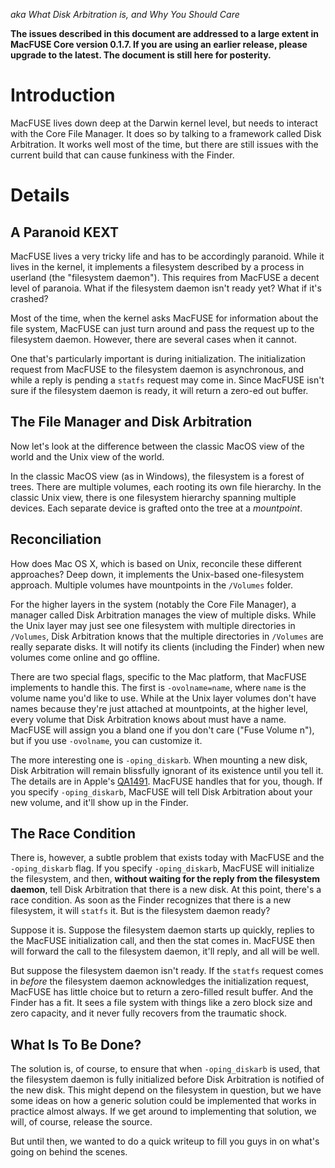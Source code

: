 _aka What Disk Arbitration is, and Why You Should Care_

**The issues described in this document are addressed to a large extent in MacFUSE Core version 0.1.7. If you are using an earlier release, please upgrade to the latest. The document is still here for posterity.**

# Introduction #

MacFUSE lives down deep at the Darwin kernel level, but needs to interact with the Core File Manager. It does so by talking to a framework called Disk Arbitration. It works well most of the time, but there are still issues with the current build that can cause funkiness with the Finder.

# Details #

## A Paranoid KEXT ##

MacFUSE lives a very tricky life and has to be accordingly paranoid. While it lives in the kernel, it implements a filesystem described by a process in userland (the "filesystem daemon"). This requires from MacFUSE a decent level of paranoia. What if the filesystem daemon isn't ready yet? What if it's crashed?

Most of the time, when the kernel asks MacFUSE for information about the file system, MacFUSE can just turn around and pass the request up to the filesystem daemon. However, there are several cases when it cannot.

One that's particularly important is during initialization. The initialization request from MacFUSE to the filesystem daemon is asynchronous, and while a reply is pending a `statfs` request may come in. Since MacFUSE isn't sure if the filesystem daemon is ready, it will return a zero-ed out buffer.

## The File Manager and Disk Arbitration ##

Now let's look at the difference between the classic MacOS view of the world and the Unix view of the world.

In the classic MacOS view (as in Windows), the filesystem is a forest of trees. There are multiple volumes, each rooting its own file hierarchy. In the classic Unix view, there is one filesystem hierarchy spanning multiple devices. Each separate device is grafted onto the tree at a _mountpoint_.

## Reconciliation ##

How does Mac OS X, which is based on Unix, reconcile these different approaches? Deep down, it implements the Unix-based one-filesystem approach. Multiple volumes have mountpoints in the `/Volumes` folder.

For the higher layers in the system (notably the Core File Manager), a manager called Disk Arbitration manages the view of multiple disks. While the Unix layer may just see one filesystem with multiple directories in `/Volumes`, Disk Arbitration knows that the multiple directories in `/Volumes` are really separate disks. It will notify its clients (including the Finder) when new volumes come online and go offline.

There are two special flags, specific to the Mac platform, that MacFUSE implements to handle this. The first is `-ovolname=name`, where `name` is the volume name you'd like to use.  While at the Unix layer volumes don't have names because they're just attached at mountpoints, at the higher level, every volume that Disk Arbitration knows about must have a name. MacFUSE will assign you a bland one if you don't care ("Fuse Volume n"), but if you use `-ovolname`, you can customize it.

The more interesting one is `-oping_diskarb`. When mounting a new disk, Disk Arbitration will remain blissfully ignorant of its existence until you tell it. The details are in Apple's [QA1491](http://developer.apple.com/qa/qa2006/qa1491.html). MacFUSE handles that for you, though. If you specify `-oping_diskarb`, MacFUSE will tell Disk Arbitration about your new volume, and it'll show up in the Finder.

## The Race Condition ##

There is, however, a subtle problem that exists today with MacFUSE and the `-oping_diskarb` flag. If you specify `-oping_diskarb`, MacFUSE will initialize the filesystem, and then, **without waiting for the reply from the filesystem daemon**, tell Disk Arbitration that there is a new disk. At this point, there's a race condition. As soon as the Finder recognizes that there is a new filesystem, it will `statfs` it. But is the filesystem daemon ready?

Suppose it is. Suppose the filesystem daemon starts up quickly, replies to the MacFUSE initialization call, and then the stat comes in. MacFUSE then will forward the call to the filesystem daemon, it'll reply, and all will be well.

But suppose the filesystem daemon isn't ready. If the `statfs` request comes in _before_ the filesystem daemon acknowledges the initialization request, MacFUSE has little choice but to return a zero-filled result buffer. And the Finder has a fit. It sees a file system with things like a zero block size and zero capacity, and it never fully recovers from the traumatic shock.

## What Is To Be Done? ##

The solution is, of course, to ensure that when `-oping_diskarb` is used, that the filesystem daemon is fully initialized before Disk Arbitration is notified of the new disk. This might depend on the filesystem in question, but we have some ideas on how a generic solution could be implemented that works in practice almost always. If we get around to implementing that solution, we will, of course, release the source.

But until then, we wanted to do a quick writeup to fill you guys in on what's going on behind the scenes.